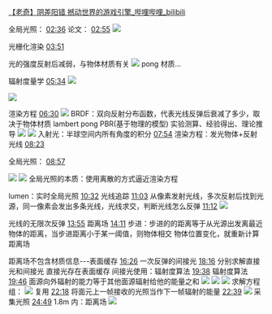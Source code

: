 [【老奇】阴差阳错 撼动世界的游戏引擎\_哔哩哔哩\_bilibili](https://www.bilibili.com/video/BV1Hk4y1q7Rz/?spm_id_from=333.337.search-card.all.click&vd_source=f8bf73f9a2b495eaf6f8446fa6016bc7)

全局光照：
[02:36](https://www.bilibili.com/video/BV1Hk4y1q7Rz/?spm_id_from=333.337.search-card.all.click&vd_source=f8bf73f9a2b495eaf6f8446fa6016bc7#t=156.624298)
论文：
[02:55](https://www.bilibili.com/video/BV1Hk4y1q7Rz/?spm_id_from=333.337.search-card.all.click&vd_source=f8bf73f9a2b495eaf6f8446fa6016bc7#t=175.978438)
![](https://raw.githubusercontent.com/acdefg/cdn/main/obsidian/202407302019121.png)

光栅化渲染
[03:51](https://www.bilibili.com/video/BV1Hk4y1q7Rz/?spm_id_from=333.337.search-card.all.click&vd_source=f8bf73f9a2b495eaf6f8446fa6016bc7#t=231.825882)

光的强度反射后减弱，与物体材质有关
![](https://raw.githubusercontent.com/acdefg/cdn/main/obsidian/202407302022325.png)
pong 材质...

辐射度量学
[05:34](https://www.bilibili.com/video/BV1Hk4y1q7Rz/?spm_id_from=333.337.search-card.all.click&vd_source=f8bf73f9a2b495eaf6f8446fa6016bc7#t=334.956665)
![](https://raw.githubusercontent.com/acdefg/cdn/main/obsidian/202407302024060.png)

![](https://raw.githubusercontent.com/acdefg/cdn/main/obsidian/202407302024381.png)

渲染方程
[06:30](https://www.bilibili.com/video/BV1Hk4y1q7Rz/?spm_id_from=333.337.search-card.all.click&vd_source=f8bf73f9a2b495eaf6f8446fa6016bc7#t=390.847447)
![](https://raw.githubusercontent.com/acdefg/cdn/main/obsidian/202407302024492.png)
BRDF：双向反射分布函数，代表光线反弹后衰减了多少，取决于物体材质
lambert pong PBR(基于物理的模型)
实验测算、经验得出、理论推导
![](https://raw.githubusercontent.com/acdefg/cdn/main/obsidian/202407302026988.png)
![](https://raw.githubusercontent.com/acdefg/cdn/main/obsidian/202407302027198.png)
入射光：半球空间内所有角度的积分
[07:54](https://www.bilibili.com/video/BV1Hk4y1q7Rz/?spm_id_from=333.337.search-card.all.click&vd_source=f8bf73f9a2b495eaf6f8446fa6016bc7#t=474.125107)
渲染方程：发光物体+反射光线
[08:23](https://www.bilibili.com/video/BV1Hk4y1q7Rz/?spm_id_from=333.337.search-card.all.click&vd_source=f8bf73f9a2b495eaf6f8446fa6016bc7#t=503.442976)


全局光照：
[08:57](https://www.bilibili.com/video/BV1Hk4y1q7Rz/?spm_id_from=333.337.search-card.all.click&vd_source=f8bf73f9a2b495eaf6f8446fa6016bc7#t=537.358094)

![](https://raw.githubusercontent.com/acdefg/cdn/main/obsidian/202407302031433.png)
![](https://raw.githubusercontent.com/acdefg/cdn/main/obsidian/202407302031535.png)
全局光照的本质：使用离散的方式逼近渲染方程

lumen：实时全局光照
[10:32](https://www.bilibili.com/video/BV1Hk4y1q7Rz/?spm_id_from=333.337.search-card.all.click&vd_source=f8bf73f9a2b495eaf6f8446fa6016bc7#t=632.949549)
光线追踪
[11:03](https://www.bilibili.com/video/BV1Hk4y1q7Rz/?spm_id_from=333.337.search-card.all.click&vd_source=f8bf73f9a2b495eaf6f8446fa6016bc7#t=663.251505)
从像素发射光线，多次反射后找到光源，同一像素会发出多条光线，光线求交，判断光线怎么反弹
[11:12](https://www.bilibili.com/video/BV1Hk4y1q7Rz/?spm_id_from=333.337.search-card.all.click&vd_source=f8bf73f9a2b495eaf6f8446fa6016bc7#t=672.309453)
![](https://raw.githubusercontent.com/acdefg/cdn/main/obsidian/202407302035393.png)

光线的无限次反弹
[13:55](https://www.bilibili.com/video/BV1Hk4y1q7Rz/?spm_id_from=333.337.search-card.all.click&vd_source=f8bf73f9a2b495eaf6f8446fa6016bc7#t=835.606552)
距离场
[14:11](https://www.bilibili.com/video/BV1Hk4y1q7Rz/?spm_id_from=333.337.search-card.all.click&vd_source=f8bf73f9a2b495eaf6f8446fa6016bc7#t=851.96009)
步进：步进的的距离等于从光源出发离最近物体的距离，当步进距离小于某一阈值，则物体相交
物体位置变化，就重新计算距离场

距离场不包含材质信息---表面缓存
[16:26](https://www.bilibili.com/video/BV1Hk4y1q7Rz/?spm_id_from=333.337.search-card.all.click&vd_source=f8bf73f9a2b495eaf6f8446fa6016bc7#t=986.21914)
一次反弹的间接光
[18:16](https://www.bilibili.com/video/BV1Hk4y1q7Rz/?spm_id_from=333.337.search-card.all.click&vd_source=f8bf73f9a2b495eaf6f8446fa6016bc7#t=1096.242822)
分别求解直接光和间接光
直接光存在表面缓存
间接光使用：辐射度算法
[19:38](https://www.bilibili.com/video/BV1Hk4y1q7Rz/?spm_id_from=333.337.search-card.all.click&vd_source=f8bf73f9a2b495eaf6f8446fa6016bc7#t=1178.192251)
辐射度算法
[19:46](https://www.bilibili.com/video/BV1Hk4y1q7Rz/?spm_id_from=333.337.search-card.all.click&vd_source=f8bf73f9a2b495eaf6f8446fa6016bc7#t=1186.436849)
面源向外辐射的能力等于其他面源辐射给他的能量之和
![](https://raw.githubusercontent.com/acdefg/cdn/main/obsidian/202407302046579.png)
![](https://raw.githubusercontent.com/acdefg/cdn/main/obsidian/202407302046248.png)
![](https://raw.githubusercontent.com/acdefg/cdn/main/obsidian/202407302046358.png)
求解方程组：
![](https://raw.githubusercontent.com/acdefg/cdn/main/obsidian/202407302047036.png)
复用
[22:18](https://www.bilibili.com/video/BV1Hk4y1q7Rz/?spm_id_from=333.337.search-card.all.click&vd_source=f8bf73f9a2b495eaf6f8446fa6016bc7#t=1338.060342)
将面元上一帧接收的光照当作下一帧辐射的能量
[22:39](https://www.bilibili.com/video/BV1Hk4y1q7Rz/?spm_id_from=333.337.search-card.all.click&vd_source=f8bf73f9a2b495eaf6f8446fa6016bc7#t=1359.062276)
![](https://raw.githubusercontent.com/acdefg/cdn/main/obsidian/202407302050701.png)
采集光照
[24:49](https://www.bilibili.com/video/BV1Hk4y1q7Rz/?spm_id_from=333.337.search-card.all.click&vd_source=f8bf73f9a2b495eaf6f8446fa6016bc7#t=1489.296256)
1.8m 内：距离场
![](https://raw.githubusercontent.com/acdefg/cdn/main/obsidian/202407302054063.png)

